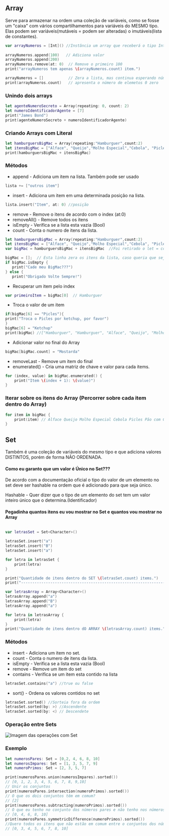 ## Array

Serve para armazenar na ordem uma coleção de variáveis, como se fosse um "caixa" com vários compartilhamentos para variáveis do MESMO tipo. Elas podem ser variáveis(mutáveis = podem ser alteradas) o imutáveis(lista de constantes).

```swift
var arrayNumeros = [Int]() //Instância um array que receberá o tipo Inteiro, também podemos usar Array<String>()
 
arrayNumeros.append(100)   // Adiciona valor
arrayNumeros.append(200)
arrayNumeros.remove(at: 0)  // Remove o primeiro 100
print("arrayNumeros tem apenas \(arrayNumeros.count) item.")

arrayNumeros = []           // Zera a lista, mas continua esperando números
print(arrayNumeros.count)   // apresenta o número de elemetos 0 zero
```
### Unindo dois arrays

```swift
let agenteNumeroSecreto = Array(repeating: 0, count: 2)
let numeroIdentificadorAgente = [7]
print("James Bond")
print(agenteNumeroSecreto + numeroIdentificadorAgente)
```
### Criando Arrays com Literal
```swift
let hamburguersBigMac = Array(repeating:"Hamburguer",count:2)
let itensBigMac = ["Alface", "Queijo","Molho Especial","Cebola", "Picles","Pão com Gergelim"] // Todos os itens setados na inicialização do array são do tipo String
print(hamburguersBigMac + itensBigMac) 
```
### Métodos

- append - Adiciona um item na lista. Também pode ser usado 
```swift 
lista += ["outros item"]  
```
- insert - Adiciona um item em uma determinada posição na lista. 
```swift
lista.insert("Item", at: 0) //posição 
```
- remove -   Remove o itens de acordo com o index (at:0) 
- removeAll() - Remove todos os itens
- isEmpty - Verifica se a lista esta vazia (Bool)
- count - Conta o numero de itens da lista.
```swift
let hamburguersBigMac = Array(repeating:"Hamburguer",count:2)
let itensBigMac = ["Alface", "Queijo","Molho Especial","Cebola", "Picles","Pão com Gergelim"]
var bigMac = hamburguersBigMac + itensBigMac  //Foi retirado o let = constante e trocado por var

bigMac = [];  // Esta linha zera os itens da lista, caso queria que seja retornado o else comente 
if bigMac.isEmpty {
   print("Cade meu BigMac???") 
} else {
   print("Obrigado Volte Sempre!") 
   ```
 - Recuperar um item pelo index  
 ```swift
 var primeiroItem = bigMac[0]  // Hamburguer
 ```
- Troca o valor de um item
 ```swift
 if(bigMac[6] == "Picles"){
print("Troca o Picles por ketchup, por favor")
}
bigMac[6] = "Ketchup"
print(bigMac) //["Hamburguer", "Hamburguer", "Alface", "Queijo", "Molho Especial", "Cebola", "Ketchup", "Pão com Gergelim"]
  ```
- Adicionar valor no final do Array 
```swift
bigMac[bigMac.count] = "Mostarda"
```
- removeLast - Remove um item do final
- enumerated() - Cria uma matriz de chave e valor para cada items.
```swift
for (index, value) in bigMac.enumerated() {
    print("Item \(index + 1): \(value)")
}
```
### Iterar sobre os itens do Array (Percorrer sobre cada item dentro do Array)
```swift
for item in bigMac {
    print(item) // Alface Queijo Molho Especial Cebola Picles Pão com Gergelim
}
```
## Set

Também é uma coleção de variáveis do mesmo tipo e que adiciona valores DISTINTOS, porém de forma NÃO ORDENADA.

#### Como eu garanto que um valor é Único no Set???

De acordo com a documentação oficial o tipo do valor de um elemento no set deve ser hashable na ordem que é adicionado para que seja único.

Hashable - Quer dizer que o tipo de um elemento do set tem um valor inteiro único que o determina.(Identificador) 

#### Pegadinha quantos itens eu vou mostrar no Set e quantos vou mostrar no Array

```swift

var letrasSet = Set<Character>()

letrasSet.insert("a")
letrasSet.insert("B")
letrasSet.insert("a")

for letra in letrasSet {
    print(letra) 
}

print("Quantidade de itens dentro do SET \(letrasSet.count) items.")
print("-------------------------------------------------------------------.")

var letrasArray = Array<Character>()
letrasArray.append("a")
letrasArray.append("B")
letrasArray.append("a")

for letra in letrasArray {
    print(letra) 
}
print("Quantidade de itens dentro dO ARRAY \(letrasArray.count) items.")
```
### Métodos

- insert - Adiciona um item no set. 
- count - Conta o numero de itens da lista.
- isEmpty - Verifica se a lista esta vazia (Bool)
- remove - Remove um item do set 
- contains - Verifica se um item esta contido na lista
```swift
letrasSet.contains("a") //true ou false
```
- sort() - Ordena os valores contidos no set
```swift
letrasSet.sorted() //Sorteia fora da ordem
letrasSet.sorted(by: >) //Ascendente
letrasSet.sorted(by: <) // Descendete
```
### Operação entre Sets
![Imagem das operações com Set](https://docs.swift.org/swift-book/_images/setVennDiagram_2x.png)

### Exemplo
```swift
let numerosPares: Set = [0,2, 4, 6, 8, 10]
let numerosImpares: Set = [1, 3, 5, 7, 9]
let numeroPrimos: Set = [2, 3, 5, 7]

print(numerosPares.union(numerosImpares).sorted())
// [0, 1, 2, 3, 4, 5, 6, 7, 8, 9,10]
// Unir os conjuntos
print(numerosPares.intersection(numeroPrimos).sorted())
// O que os dois conjuntos têm em comum?
// [2]
print(numerosPares.subtracting(numeroPrimos).sorted())
// O que eu tenho no conjunto dos números pares e não tenho nos números primos
// [0, 4, 6, 8, 10]
print(numerosPares.symmetricDifference(numeroPrimos).sorted())
//Quero todos os itens que não estão em comum entre o conjuntos dos números pares e os primos
// [0, 3, 4, 5, 6, 7, 8, 10]
```


